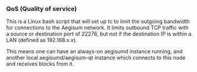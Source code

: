 ### QoS (Quality of service) ###

This is a Linux bash script that will set up tc to limit the outgoing bandwidth for connections to the Aegisum network. It limits outbound TCP traffic with a source or destination port of 22276, but not if the destination IP is within a LAN (defined as 192.168.x.x).

This means one can have an always-on aegisumd instance running, and another local aegisumd/aegisum-qt instance which connects to this node and receives blocks from it.
